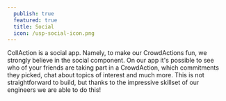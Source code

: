 ```yaml
---
  publish: true
  featured: true
  title: Social
  icon: /usp-social-icon.png
---
```


CollAction is a social app. Namely, to make our CrowdActions fun, we strongly believe in the social component. On our app it's possible to see who of your friends are taking part in a CrowdAction, which commitments they picked, chat about topics of interest and much more. This is not straightforward to build, but thanks to the impressive skillset of our engineers we are able to do this!
